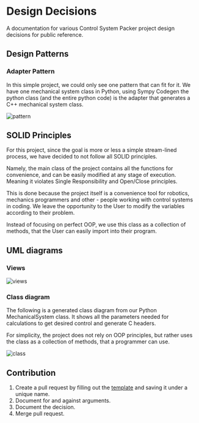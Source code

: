 # Design Decisions

A documentation for various Control System Packer project design decisions for public reference.

## Design Patterns

### 	Adapter Pattern

In this simple project, we could only see one pattern that can fit for it. We have one mechanical system class in Python, using Sympy Codegen the python class (and the entire python code) is the adapter that generates a C++ mechanical system class.

![pattern](https://drive.google.com/uc?export=view&id=1tT0nPSWq07iyYftKuTsJAVE8i_pI782d)

## SOLID Principles
For this project, since the goal is more or less a simple stream-lined process, we have decided to not follow all SOLID principles.

Namely, the main class of the project contains all the functions for convenience, and can be easily modified at any stage of execution.
Meaning it violates Single Responsibility and Open/Close principles.

This is done because the project itself is a convenience tool for robotics, mechanics programmers and other - people working with control systems in coding.
We leave the opportunity to the User to modify the variables according to their problem.

Instead of focusing on perfect OOP, we use this class as a collection of methods, that the User can easily import into their program.

## UML diagrams
### Views

![views](https://drive.google.com/uc?export=view&id=1McffMzsr15ay7Oef5M6L28VvHuLf_vFA)

### Class diagram

The following is a generated class diagram from our Python MechanicalSystem class. 
It shows all the parameters needed for calculations to get desired control and generate C headers.

For simplicity, the project does not rely on OOP principles, but rather uses the class as a collection of methods, that a programmer can use.

![class](https://drive.google.com/uc?export=view&id=1WfqgLHuwCF4okHD4LZZKSLPWPAh1b_Oa)

## Contribution

1. Create a pull request by filling out the [template](https://github.com/mirnanoukari/Control-System-Packer/blob/main/Design_decisions/TEMPLATE.md) and saving it under a unique name.
2. Document for and against arguments.
3. Document the decision.
4. Merge pull request.



